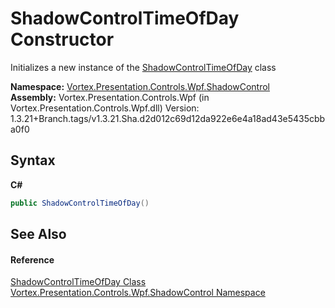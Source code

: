 # ShadowControlTimeOfDay Constructor 
 

Initializes a new instance of the <a href="T_Vortex_Presentation_Controls_Wpf_ShadowControl_ShadowControlTimeOfDay.md">ShadowControlTimeOfDay</a> class

**Namespace:**&nbsp;<a href="N_Vortex_Presentation_Controls_Wpf_ShadowControl.md">Vortex.Presentation.Controls.Wpf.ShadowControl</a><br />**Assembly:**&nbsp;Vortex.Presentation.Controls.Wpf (in Vortex.Presentation.Controls.Wpf.dll) Version: 1.3.21+Branch.tags/v1.3.21.Sha.d2d012c69d12da922e6e4a18ad43e5435cbba0f0

## Syntax

**C#**<br />
``` C#
public ShadowControlTimeOfDay()
```


## See Also


#### Reference
<a href="T_Vortex_Presentation_Controls_Wpf_ShadowControl_ShadowControlTimeOfDay.md">ShadowControlTimeOfDay Class</a><br /><a href="N_Vortex_Presentation_Controls_Wpf_ShadowControl.md">Vortex.Presentation.Controls.Wpf.ShadowControl Namespace</a><br />